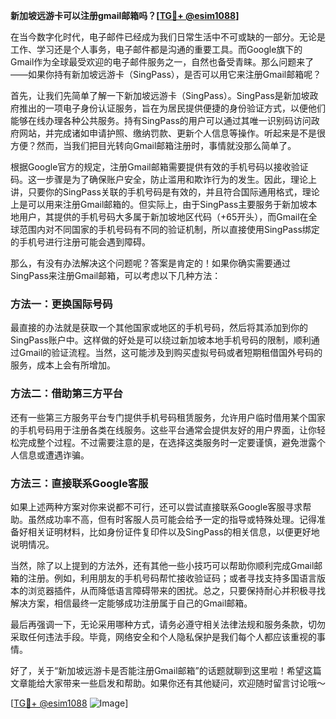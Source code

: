 **新加坡远游卡可以注册gmail邮箱吗？[[TG💪+ @esim1088](https://t.me/s/esim1088)]**

在当今数字化时代，电子邮件已经成为我们日常生活中不可或缺的一部分。无论是工作、学习还是个人事务，电子邮件都是沟通的重要工具。而Google旗下的Gmail作为全球最受欢迎的电子邮件服务之一，自然也备受青睐。那么问题来了——如果你持有新加坡远游卡（SingPass），是否可以用它来注册Gmail邮箱呢？

首先，让我们先简单了解一下新加坡远游卡（SingPass）。SingPass是新加坡政府推出的一项电子身份认证服务，旨在为居民提供便捷的身份验证方式，以便他们能够在线办理各种公共服务。持有SingPass的用户可以通过其唯一识别码访问政府网站，并完成诸如申请护照、缴纳罚款、更新个人信息等操作。听起来是不是很方便？然而，当我们把目光转向Gmail邮箱注册时，事情就没那么简单了。

根据Google官方的规定，注册Gmail邮箱需要提供有效的手机号码以接收验证码。这一步骤是为了确保账户安全，防止滥用和欺诈行为的发生。因此，理论上讲，只要你的SingPass关联的手机号码是有效的，并且符合国际通用格式，理论上是可以用来注册Gmail邮箱的。但实际上，由于SingPass主要服务于新加坡本地用户，其提供的手机号码大多属于新加坡地区代码（+65开头），而Gmail在全球范围内对不同国家的手机号码有不同的验证机制，所以直接使用SingPass绑定的手机号进行注册可能会遇到障碍。

那么，有没有办法解决这个问题呢？答案是肯定的！如果你确实需要通过SingPass来注册Gmail邮箱，可以考虑以下几种方法：

### 方法一：更换国际号码
最直接的办法就是获取一个其他国家或地区的手机号码，然后将其添加到你的SingPass账户中。这样做的好处是可以绕过新加坡本地手机号码的限制，顺利通过Gmail的验证流程。当然，这可能涉及到购买虚拟号码或者短期租借国外号码的服务，成本上会有所增加。

### 方法二：借助第三方平台
还有一些第三方服务平台专门提供手机号码租赁服务，允许用户临时借用某个国家的手机号码用于注册各类在线服务。这些平台通常会提供友好的用户界面，让你轻松完成整个过程。不过需要注意的是，在选择这类服务时一定要谨慎，避免泄露个人信息或遭遇诈骗。

### 方法三：直接联系Google客服
如果上述两种方案对你来说都不可行，还可以尝试直接联系Google客服寻求帮助。虽然成功率不高，但有时客服人员可能会给予一定的指导或特殊处理。记得准备好相关证明材料，比如身份证件复印件以及SingPass的相关信息，以便更好地说明情况。

当然，除了以上提到的方法外，还有其他一些小技巧可以帮助你顺利完成Gmail邮箱的注册。例如，利用朋友的手机号码帮忙接收验证码；或者寻找支持多国语言版本的浏览器插件，从而降低语言障碍带来的困扰。总之，只要保持耐心并积极寻找解决方案，相信最终一定能够成功注册属于自己的Gmail邮箱。

最后再强调一下，无论采用哪种方式，请务必遵守相关法律法规和服务条款，切勿采取任何违法手段。毕竟，网络安全和个人隐私保护是我们每个人都应该重视的事情。

好了，关于“新加坡远游卡是否能注册Gmail邮箱”的话题就聊到这里啦！希望这篇文章能给大家带来一些启发和帮助。如果你还有其他疑问，欢迎随时留言讨论哦～ 

[[TG💪+ @esim1088](https://t.me/s/esim1088) ![Image](https://i.postimg.cc/4NQfJmqS/Snipaste-2025-05-13-00-14-12.png)]